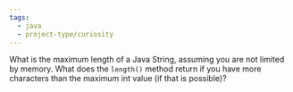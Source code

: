 ```yaml
---
tags:
  - java
  - project-type/curiosity
---
```


What is the maximum length of a Java String, assuming you are not limited by memory. What does the `length()` method return if you have more characters than the maximum int value (if that is possible)?